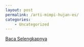 ```yaml
---
layout: post
permalink: /arti-mimpi-hujan-es/
categories:
    - Uncategorized
---
```


[Baca Selengkapnya](/01)